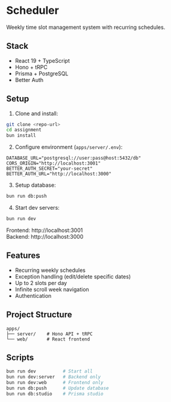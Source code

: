 # Scheduler

Weekly time slot management system with recurring schedules.

## Stack

- React 19 + TypeScript
- Hono + tRPC
- Prisma + PostgreSQL
- Better Auth

## Setup

1. Clone and install:
```bash
git clone <repo-url>
cd assignment
bun install
```

2. Configure environment (`apps/server/.env`):
```env
DATABASE_URL="postgresql://user:pass@host:5432/db"
CORS_ORIGIN="http://localhost:3001"
BETTER_AUTH_SECRET="your-secret"
BETTER_AUTH_URL="http://localhost:3000"
```

3. Setup database:
```bash
bun run db:push
```

4. Start dev servers:
```bash
bun run dev
```

Frontend: http://localhost:3001  
Backend: http://localhost:3000

## Features

- Recurring weekly schedules
- Exception handling (edit/delete specific dates)
- Up to 2 slots per day
- Infinite scroll week navigation
- Authentication

## Project Structure

```
apps/
├── server/    # Hono API + tRPC
└── web/       # React frontend
```

## Scripts

```bash
bun run dev          # Start all
bun run dev:server   # Backend only
bun run dev:web      # Frontend only
bun run db:push      # Update database
bun run db:studio    # Prisma studio
```
